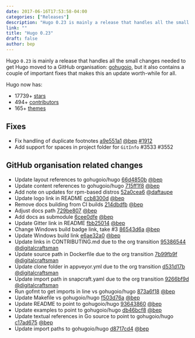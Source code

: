 ```yaml
---
date: 2017-06-16T17:53:58-04:00
categories: ["Releases"]
description: "Hugo 0.23 is mainly a release that handles all the small changes needed to get Hugo moved to a GitHub organisation"
link: ""
title: "Hugo 0.23"
draft: false
author: bep
---
```


Hugo `0.23` is mainly a release that handles all the small changes needed to get Hugo moved to a GitHub organisation: [gohugoio](https://github.com/gohugoio), but it also contains a couple of important fixes that makes this an update worth-while for all.

Hugo now has:

* 17739&#43; [stars](https://github.com/gohugoio/hugo/stargazers)
* 494&#43; [contributors](https://github.com/gohugoio/hugo/graphs/contributors)
* 165&#43; [themes](http://themes.gohugo.io/)

## Fixes

* Fix handling of duplicate footnotes [a9e551a1](https://github.com/gohugoio/hugo/commit/a9e551a100e60a603210ee083103dd73369d6a98) [@bep](https://github.com/bep) [#1912](https://github.com/gohugoio/hugo/issues/1912) 
*  Add support for spaces in project folder for `GitInfo` #3533 #3552

## GitHub organisation related changes

* Update layout references to gohugoio/hugo [66d4850b](https://github.com/gohugoio/hugo/commit/66d4850b89db293dc58e828de784037f06c6c8dc) [@bep](https://github.com/bep) 
* Update content references to gohugoio/hugo [715ff1f8](https://github.com/gohugoio/hugo/commit/715ff1f87406edf27738c8c0f52fe185fa974ee8) [@bep](https://github.com/bep) 
* Add note on updates for rpm-based distros [52a0cea6](https://github.com/gohugoio/hugo/commit/52a0cea65de7b75ae1662abe3dec36fca3604617) [@daftaupe](https://github.com/daftaupe) 
* Update logo link in README [ccb8300d](https://github.com/gohugoio/hugo/commit/ccb8300d380636d75a39f4133284eb0109e836c3) [@bep](https://github.com/bep) 
* Remove docs building from CI builds [214dbdfb](https://github.com/gohugoio/hugo/commit/214dbdfb6f016d21415bc1ed511a37a084238878) [@bep](https://github.com/bep) 
* Adjust docs path [729be807](https://github.com/gohugoio/hugo/commit/729be8074bddb58c9111f32c55cc769e49cd0d5a) [@bep](https://github.com/bep) 
* Add docs as submodule [6cee0dfe](https://github.com/gohugoio/hugo/commit/6cee0dfe53899d433afc3c173a87d56265904cb0) [@bep](https://github.com/bep) 
* Update Gitter link in README [fbb25014](https://github.com/gohugoio/hugo/commit/fbb25014e1306ce7127d53e5fc4fc49867790336) [@bep](https://github.com/bep) 
* Change Windows build badge link, take #3 [86543d6a](https://github.com/gohugoio/hugo/commit/86543d6a50251b40540ebd0b851d45eb99d017c7) [@bep](https://github.com/bep) 
* Update Windows build link [e6ae32a0](https://github.com/gohugoio/hugo/commit/e6ae32a0ba75b9894418227e87391defbb1b3b49) [@bep](https://github.com/bep) 
* Update links in CONTRIBUTING.md due to the org transition [95386544](https://github.com/gohugoio/hugo/commit/95386544e858949a2baa414f395f30aaf66a6257) [@digitalcraftsman](https://github.com/digitalcraftsman) 
* Update source path in Dockerfile due to the org transition [7b99fb9f](https://github.com/gohugoio/hugo/commit/7b99fb9f1ca8381457afe9d8e953a388b8ada182) [@digitalcraftsman](https://github.com/digitalcraftsman) 
* Update clone folder in appveyor.yml due to the org transition [d531d17b](https://github.com/gohugoio/hugo/commit/d531d17b3be0b14faf4934611e01ac3289e37835) [@digitalcraftsman](https://github.com/digitalcraftsman) 
* Update import path in snapcraft.yaml due to the org transition [9266bf9d](https://github.com/gohugoio/hugo/commit/9266bf9d4c24592b875a7f6b92f761b4cea40879) [@digitalcraftsman](https://github.com/digitalcraftsman) 
* Run gofmt to get imports in line vs gohugoio/hugo [873a6f18](https://github.com/gohugoio/hugo/commit/873a6f18851bcda79d562ff6c02e1109e8e31a88) [@bep](https://github.com/bep) 
* Update Makefile vs gohugoio/hugo [f503d76a](https://github.com/gohugoio/hugo/commit/f503d76a3b2719bbb65ab9df5595d0dbc871fae9) [@bep](https://github.com/bep) 
* Update README to point to gohugoio/hugo [93643860](https://github.com/gohugoio/hugo/commit/93643860c9db10c6c32176b17cc83f1c317279bd) [@bep](https://github.com/bep) 
* Update examples to point to gohugoio/hugo [db46bcf8](https://github.com/gohugoio/hugo/commit/db46bcf82d060656d4bc731550e63ec9cf8576f2) [@bep](https://github.com/bep) 
* Update textual references in Go source to point to gohugoio/hugo [c17ad675](https://github.com/gohugoio/hugo/commit/c17ad675e8fcdb2db40fc50816b8f016bc14294c) [@bep](https://github.com/bep) 
* Update import paths to gohugoio/hugo [d8717cd4](https://github.com/gohugoio/hugo/commit/d8717cd4c74e80ea8e20adead9321412a2d76022) [@bep](https://github.com/bep) 